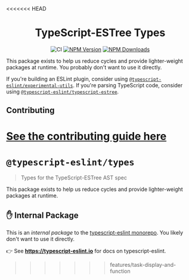 <<<<<<< HEAD
<h1 align="center">TypeScript-ESTree Types</h1>

<p align="center">
    <img src="https://github.com/typescript-eslint/typescript-eslint/workflows/CI/badge.svg" alt="CI" />
    <a href="https://www.npmjs.com/package/@typescript-eslint/types"><img src="https://img.shields.io/npm/v/@typescript-eslint/types.svg?style=flat-square" alt="NPM Version" /></a>
    <a href="https://www.npmjs.com/package/@typescript-eslint/types"><img src="https://img.shields.io/npm/dm/@typescript-eslint/types.svg?style=flat-square" alt="NPM Downloads" /></a>
</p>

This package exists to help us reduce cycles and provide lighter-weight packages at runtime.
You probably don't want to use it directly.

If you're building an ESLint plugin, consider using [`@typescript-eslint/experimental-utils`](../experimental-utils).
If you're parsing TypeScript code, consider using [`@typescript-eslint/typescript-estree`](../typescript-estree).

## Contributing

[See the contributing guide here](../../CONTRIBUTING.md)
=======
# `@typescript-eslint/types`

> Types for the TypeScript-ESTree AST spec

This package exists to help us reduce cycles and provide lighter-weight packages at runtime.

## ✋ Internal Package

This is an _internal package_ to the [typescript-eslint monorepo](https://github.com/typescript-eslint/typescript-eslint).
You likely don't want to use it directly.

👉 See **https://typescript-eslint.io** for docs on typescript-eslint.
>>>>>>> features/task-display-and-function
